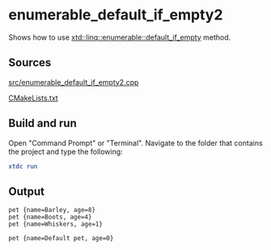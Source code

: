 # enumerable_default_if_empty2

Shows how to use [xtd::linq::enumerable::default_if_empty](https://gammasoft71.github.io/xtd/reference_guides/latest/classxtd_1_1linq_1_1enumerable.html#a77cd5c4f6280710bd7422cb5bb6ca0d1) method.

## Sources

[src/enumerable_default_if_empty2.cpp](src/enumerable_default_if_empty2.cpp)

[CMakeLists.txt](CMakeLists.txt)

## Build and run

Open "Command Prompt" or "Terminal". Navigate to the folder that contains the project and type the following:

```cmake
xtdc run
```

## Output

```
pet {name=Barley, age=8}
pet {name=Boots, age=4}
pet {name=Whiskers, age=1}

pet {name=Default pet, age=0}

```

